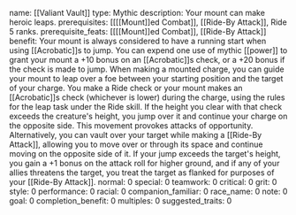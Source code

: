 name: [[Valiant Vault]]
type: Mythic
description: Your mount can make heroic leaps.
prerequisites: [[[[Mount]]ed Combat]], [[Ride-By Attack]], Ride 5 ranks.
prerequisite_feats: [[[[Mount]]ed Combat]], [[Ride-By Attack]]
benefit: Your mount is always considered to have a running start when using [[Acrobatic]]s to jump. You can expend one use of mythic [[power]] to grant your mount a +10 bonus on an [[Acrobatic]]s check, or a +20 bonus if the check is made to jump. When making a mounted charge, you can guide your mount to leap over a foe between your starting position and the target of your charge. You make a Ride check or your mount makes an [[Acrobatic]]s check (whichever is lower) during the charge, using the rules for the leap task under the Ride skill. If the height you clear with that check exceeds the creature's height, you jump over it and continue your charge on the opposite side. This movement provokes attacks of opportunity. Alternatively, you can vault over your target while making a [[Ride-By Attack]], allowing you to move over or through its space and continue moving on the opposite side of it. If your jump exceeds the target's height, you gain a +1 bonus on the attack roll for higher ground, and if any of your allies threatens the target, you treat the target as flanked for purposes of your [[Ride-By Attack]].
normal: 0
special: 0
teamwork: 0
critical: 0
grit: 0
style: 0
performance: 0
racial: 0
companion_familiar: 0
race_name: 0
note: 0
goal: 0
completion_benefit: 0
multiples: 0
suggested_traits: 0
